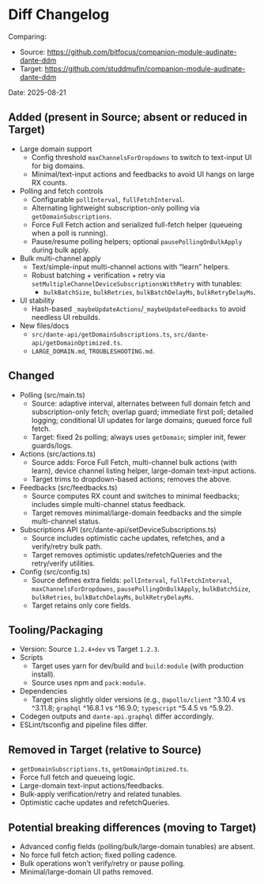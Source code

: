 # Diff Changelog

Comparing:
- Source: https://github.com/bitfocus/companion-module-audinate-dante-ddm
- Target: https://github.com/studdmufin/companion-module-audinate-dante-ddm

Date: 2025-08-21

## Added (present in Source; absent or reduced in Target)
- Large domain support
  - Config threshold `maxChannelsForDropdowns` to switch to text-input UI for big domains.
  - Minimal/text-input actions and feedbacks to avoid UI hangs on large RX counts.
- Polling and fetch controls
  - Configurable `pollInterval`, `fullFetchInterval`.
  - Alternating lightweight subscription-only polling via `getDomainSubscriptions`.
  - Force Full Fetch action and serialized full-fetch helper (queueing when a poll is running).
  - Pause/resume polling helpers; optional `pausePollingOnBulkApply` during bulk apply.
- Bulk multi-channel apply
  - Text/simple-input multi-channel actions with “learn” helpers.
  - Robust batching + verification + retry via `setMultipleChannelDeviceSubscriptionsWithRetry` with tunables:
    - `bulkBatchSize`, `bulkRetries`, `bulkBatchDelayMs`, `bulkRetryDelayMs`.
- UI stability
  - Hash-based `_maybeUpdateActions`/`_maybeUpdateFeedbacks` to avoid needless UI rebuilds.
- New files/docs
  - `src/dante-api/getDomainSubscriptions.ts`, `src/dante-api/getDomainOptimized.ts`.
  - `LARGE_DOMAIN.md`, `TROUBLESHOOTING.md`.

## Changed
- Polling (src/main.ts)
  - Source: adaptive interval, alternates between full domain fetch and subscription-only fetch; overlap guard; immediate first poll; detailed logging; conditional UI updates for large domains; queued force full fetch.
  - Target: fixed 2s polling; always uses `getDomain`; simpler init, fewer guards/logs.
- Actions (src/actions.ts)
  - Source adds: Force Full Fetch, multi-channel bulk actions (with learn), device channel listing helper, large-domain text-input actions.
  - Target trims to dropdown-based actions; removes the above.
- Feedbacks (src/feedbacks.ts)
  - Source computes RX count and switches to minimal feedbacks; includes simple multi-channel status feedback.
  - Target removes minimal/large-domain feedbacks and the simple multi-channel status.
- Subscriptions API (src/dante-api/setDeviceSubscriptions.ts)
  - Source includes optimistic cache updates, refetches, and a verify/retry bulk path.
  - Target removes optimistic updates/refetchQueries and the retry/verify utilities.
- Config (src/config.ts)
  - Source defines extra fields: `pollInterval`, `fullFetchInterval`, `maxChannelsForDropdowns`, `pausePollingOnBulkApply`, `bulkBatchSize`, `bulkRetries`, `bulkBatchDelayMs`, `bulkRetryDelayMs`.
  - Target retains only core fields.

## Tooling/Packaging
- Version: Source `1.2.4+dev` vs Target `1.2.3`.
- Scripts
  - Target uses yarn for dev/build and `build:module` (with production install). 
  - Source uses npm and `pack:module`.
- Dependencies
  - Target pins slightly older versions (e.g., `@apollo/client` ^3.10.4 vs ^3.11.8; `graphql` ^16.8.1 vs ^16.9.0; `typescript` ^5.4.5 vs ^5.9.2).
- Codegen outputs and `dante-api.graphql` differ accordingly.
- ESLint/tsconfig and pipeline files differ.

## Removed in Target (relative to Source)
- `getDomainSubscriptions.ts`, `getDomainOptimized.ts`.
- Force full fetch and queueing logic.
- Large-domain text-input actions/feedbacks.
- Bulk-apply verification/retry and related tunables.
- Optimistic cache updates and refetchQueries.

## Potential breaking differences (moving to Target)
- Advanced config fields (polling/bulk/large-domain tunables) are absent.
- No force full fetch action; fixed polling cadence.
- Bulk operations won’t verify/retry or pause polling.
- Minimal/large-domain UI paths removed.
